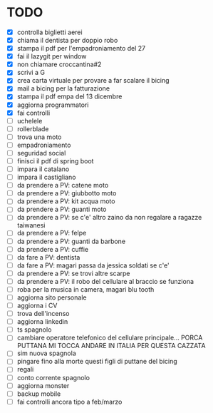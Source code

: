 # TODO

- [X] controlla biglietti aerei
- [X] chiama il dentista per doppio robo
- [X] stampa il pdf per l'empadroniamento del 27
- [X] fai il lazygit per window
- [X] non chiamare croccantina#2
- [X] scrivi a G
- [X] crea carta virtuale per provare a far scalare il bicing
- [X] mail a bicing per la fatturazione
- [X] stampa il pdf empa del 13 dicembre
- [X] aggiorna programmatori
- [X] fai controlli
- [ ] uchelele
- [ ] rollerblade
- [ ] trova una moto
- [ ] empadroniamento
- [ ] seguridad social
- [ ] finisci il pdf di spring boot
- [ ] impara il catalano
- [ ] impara il castigliano
- [ ] da prendere a PV: catene moto
- [ ] da prendere a PV: giubbotto moto
- [ ] da prendere a PV: kit acqua moto
- [ ] da prendere a PV: guanti moto
- [ ] da prendere a PV: se c'e' altro zaino da non regalare a ragazze taiwanesi
- [ ] da prendere a PV: felpe
- [ ] da prendere a PV: guanti da barbone
- [ ] da prendere a PV: cuffie
- [ ] da fare a PV: dentista
- [ ] da fare a PV: magari passa da jessica soldati se c'e'
- [ ] da prendere a PV: se trovi altre scarpe
- [ ] da prendere a PV: il robo del cellulare al braccio se funziona
- [ ] roba per la musica in camera, magari blu tooth
- [ ] aggiorna sito personale
- [ ] aggiorna i CV
- [ ] trova dell'incenso
- [ ] aggiorna linkedin
- [ ] ts spagnolo
- [ ] cambiare operatore telefonico del cellulare principale... PORCA PUTTANA MI TOCCA ANDARE IN ITALIA PER QUESTA CAZZATA
- [ ] sim nuova spagnola
- [ ] pingare fino alla morte questi figli di puttane del bicing
- [ ] regali
- [ ] conto corrente spagnolo
- [ ] aggiorna monster
- [ ] backup mobile
- [ ] fai controlli ancora tipo a feb/marzo
